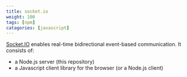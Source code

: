 ```yaml
---
title: socket.io
weight: 100
tags: [npm]
catagories: [javascript]
---
```


[Socket.IO](https://www.npmjs.com/package/socket.io) enables real-time bidirectional event-based communication. It consists of:

* a Node.js server (this repository)
* a Javascript client library for the browser (or a Node.js client)
